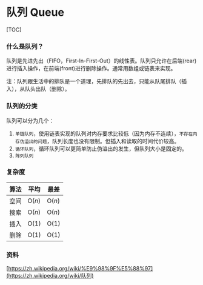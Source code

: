 # 队列 Queue

[TOC]



### 什么是队列？



队列是先进先出（FIFO，First-In-First-Out）的线性表。队列只允许在后端(rear)进行插入操作，在前端(front)进行删除操作。通常用数组或链表来实现。



注：队列跟生活中的排队是一个道理，先排队的先出去，只能从队尾排队（插入），从队头出队（删除）。









### 队列的分类



队列可以分为几个：

1. `单链队列`，使用链表实现的队列对内存要求比较低（因为内存不连续），`不存在内存伪溢出的问题`，队列长度也没有限制。但插入和读取的时间代价较高。
2. `循环队列`，循环队列可以更简单防止伪溢出的发生，但队列大小是固定的。
3. `阵列队列` 





### 复杂度



| 算法 | 平均   | 最差   |
| ---- | ------ | ------ |
| 空间 | O(*n*) | O(*n*) |
| 搜索 | O(*n*) | O(*n*) |
| 插入 | O(1)   | O(1)   |
| 删除 | O(1)   | O(1)   |





### 资料

[https://zh.wikipedia.org/wiki/%E9%98%9F%E5%88%97](https://zh.wikipedia.org/wiki/队列)